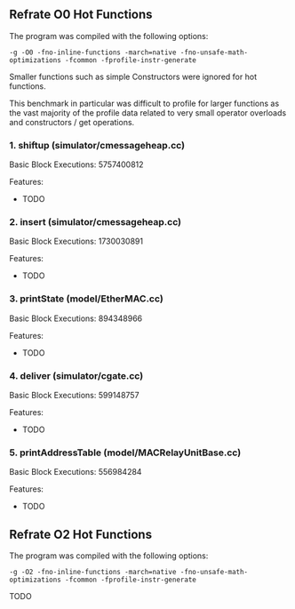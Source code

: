 ## Refrate O0 Hot Functions

The program was compiled with the following options:

```-g -O0 -fno-inline-functions -march=native -fno-unsafe-math-optimizations -fcommon -fprofile-instr-generate```

Smaller functions such as simple Constructors were ignored for hot functions.

This benchmark in particular was difficult to profile for larger functions as the vast majority of the profile data related to very small operator overloads and constructors / get operations.

### 1. shiftup (simulator/cmessageheap.cc)
Basic Block Executions: 5757400812

Features:
* TODO

### 2. insert (simulator/cmessageheap.cc)
Basic Block Executions: 1730030891

Features:
* TODO

### 3. printState (model/EtherMAC.cc)
Basic Block Executions: 894348966

Features:
* TODO

### 4. deliver (simulator/cgate.cc)
Basic Block Executions: 599148757

Features:
* TODO

### 5. printAddressTable (model/MACRelayUnitBase.cc)
Basic Block Executions: 556984284

Features:
* TODO

## Refrate O2 Hot Functions

The program was compiled with the following options:

```-g -O2 -fno-inline-functions -march=native -fno-unsafe-math-optimizations -fcommon -fprofile-instr-generate```

TODO
